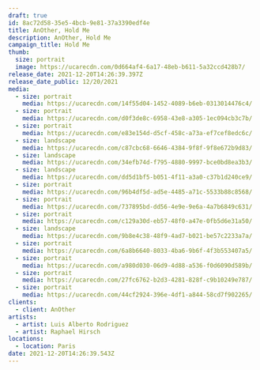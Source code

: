 ```yaml
---
draft: true
id: 8ac72d58-35e5-4bcb-9e81-37a3390edf4e
title: AnOther, Hold Me
description: AnOther, Hold Me
campaign_title: Hold Me
thumb:
  size: portrait
  image: https://ucarecdn.com/0d664af4-6a17-48eb-b611-5a32ccd428b7/
release_date: 2021-12-20T14:26:39.397Z
release_date_public: 12/20/2021
media:
  - size: portrait
    media: https://ucarecdn.com/14f55d04-1452-4089-b6eb-0313014476c4/
  - size: portrait
    media: https://ucarecdn.com/d0f3de8c-6958-43e8-a305-1ec094cb3c7b/
  - size: portrait
    media: https://ucarecdn.com/e83e154d-d5cf-458c-a73a-ef7cef8edc6c/
  - size: landscape
    media: https://ucarecdn.com/c87cbc68-6646-4384-9f8f-9f8e672b9d83/
  - size: landscape
    media: https://ucarecdn.com/34efb74d-f795-4880-9997-bce0bd8ea3b3/
  - size: landscape
    media: https://ucarecdn.com/dd5d1bf5-b051-4f11-a3a0-c37b1d240ce9/
  - size: portrait
    media: https://ucarecdn.com/96b4df5d-ad5e-4485-a71c-5533b88c8568/
  - size: portrait
    media: https://ucarecdn.com/737895bd-dd56-4e9e-9e6a-4a7b6849c631/
  - size: portrait
    media: https://ucarecdn.com/c129a30d-eb57-48f0-a47e-0fb5d6e31a50/
  - size: landscape
    media: https://ucarecdn.com/9b8e4c38-48f9-4ad7-b021-be57c2233a7a/
  - size: portrait
    media: https://ucarecdn.com/6a8b6640-8033-4ba6-9b6f-4f3b553407a5/
  - size: portrait
    media: https://ucarecdn.com/a980d030-06d9-4d88-a536-f0d6090d589b/
  - size: portrait
    media: https://ucarecdn.com/27fc6762-b2d3-4281-828f-c9b10249e787/
  - size: portrait
    media: https://ucarecdn.com/44cf2924-396e-4df1-a844-58cd7f902265/
clients:
  - client: AnOther
artists:
  - artist: Luis Alberto Rodriguez
  - artist: Raphael Hirsch
locations:
  - location: Paris
date: 2021-12-20T14:26:39.543Z
---
```

